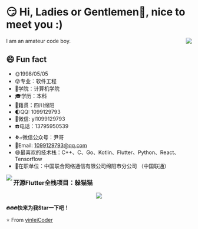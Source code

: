 ### 

# 😏 Hi,  Ladies or Gentlemen👋, nice to meet you :)

<img align="right" src="https://github-readme-stats.vercel.app/api?username=yinleiCoder&count_private=true&show_icons=true&title_color=ffaa22&icon_color=ffaa22&text_color=383838&bg_color=ffffff&hide_title=false&locale=en" />

I am an amateur code boy.

## 😄 Fun fact

- :sun_with_face:1998/05/05
- :stuck_out_tongue:专业：软件工程 
- :school:学院：计算机学院 
- :mortar_board:学历：本科
- :house_with_garden:籍贯：四川绵阳
- :first_quarter_moon:QQ: 1099129793 
- :wilted_flower:微信: yl1099129793 
- :telephone:电话：13795950539
- :basketball_man:微信公众号：尹哥
- :email:Email: 1099129793@qq.com
- :smile:最喜欢的技术栈：C++、C、Go、Kotlin、Flutter、Python、React、Tensorflow
- :construction:在职单位：中国联合网络通信有限公司绵阳市分公司 （中国联通）

<p align="left">
    <a href="#">
	<img align="left" src="https://github-readme-stats.vercel.app/api/top-langs/?username=yinleiCoder&title_color=ffaa22&icon_color=ffaa22&text_color=383838&bg_color=ffffff&hide_title=false&locale=en" />
</a>
</p>









### 

### 开源Flutter全栈项目：躲猫猫

<p align="center">
    <a href="https://github.com/yinleiCoder/hide-seek-cat-flutter2">
        <img align="center" src="https://github-readme-stats.vercel.app/api/pin/?username=yinleiCoder&repo=hide-seek-cat-flutter2" />
    </a>
</p>



**:fire::fire::fire:快来为我Star一下吧！**

⭐️ From [yinleiCoder](https://github.com/yinleiCoder)
